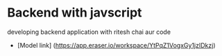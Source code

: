 # Backend with javscript 
developing backend application with ritesh chai aur code  
- [Model link] (https://app.eraser.io/workspace/YtPqZ1VogxGy1jzIDkzj)